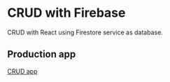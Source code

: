 # CRUD with Firebase
CRUD with React using Firestore service as database.
## Production app
[CRUD app](https://crud-firebase.netlify.app/)
